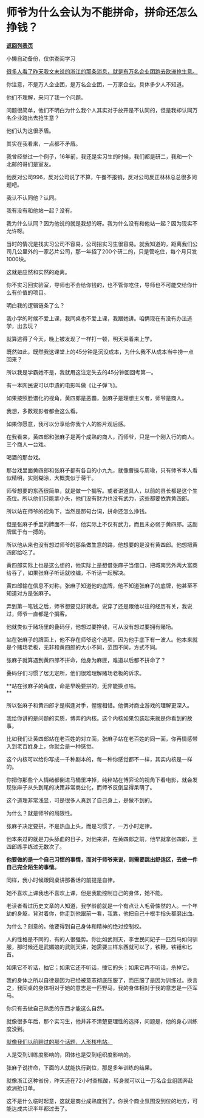 # 师爷为什么会认为不能拼命，拼命还怎么挣钱？

[**返回列表页**](/gzh/记忆承载3)

小懒自动备份，仅供查阅学习

[很多人看了昨天我文末说的浙江的那条消息，就是有万名企业团跑去欧洲抢生意。  
](http://mp.weixin.qq.com/s?__biz=MzU0MjYwNDU2Mw==&mid=2247509096&idx=2&sn=fa02c89403652d8424aa1ca9ab31183b&chksm=fb1ac814cc6d4102e8effba555ad238073f4057eb1a21f518d04bf708c54c77ada41b9cd9ccc&scene=21#wechat_redirect)

你注意，不是万人企业团，是万名企业团，一万家企业。具体多少人不知道。

他们不理解，来问了我一个问题。

问题很简单，他们不明白为什么我个人其实对于放开是不认同的，但是我却认同万名企业跑出去抢生意？  

他们认为这很矛盾。  

其实在我看来，一点都不矛盾。

我曾经举过一个例子，16年前，我还是实习生的时候，我们都是研二，我和一个北邮的哥们是室友。  

他反对公司996，反对公司说了不算，午餐不报销，反对公司反正林林总总很多问题吧。  

我认不认同他？认同。  

我有没有和他站一起？没有。  

我为什么认同？因为他说的就是我想的呀。我为什么没有和他站一起？因为现实不允许呀。  

当时的情况是找实习公司不容易，公司招实习生很容易。就我知道的，距离我们公司几公里外的一家芯片公司，那一年招了200个研二的，只是管吃住，每个月只发1000块。

这就是应然和实然的距离。  

你不实习回实验室，导师也不会给你钱的，也不管你吃住，导师也不可能交给你什么有价值的项目。

明白我的逻辑链条了么？  

我小学的时候不爱上课，我同桌也不爱上课，我跟她讲。咱俩现在有没有办法逃学，出去玩？  

就算逃得了今天，晚上被发现了一样打一顿，明天哭着来上学。

既然如此，既然我这课堂上的45分钟是沉没成本，为什么我不从成本当中捞一点回来？  

所以我是学霸她不是，我就用这注定失去的45分钟回回考第一。  

有一本网民说可以申遗的电影叫做《让子弹飞》。  

如果按照脸谱化的视角，黄四郎是恶霸，张麻子是理想主义者，师爷是商人。

我想，多数观影者都会这么看。  

如果你愿意，我可以分享给你我个人的影片观后感。  

在我看来，黄四郎和张麻子是两个成熟的商人，而师爷，只是一个刚入行的商人。三个商人一台戏。  

喝酒的那台戏。  

那台戏里面黄四郎和张麻子都有各自的小九九，就像曹操与周瑜，只有师爷本人看似精明，实则糊涂，大概类似于蒋干。  

师爷想要的东西很简单，就是做一个掮客。或者讲道具人，以前的县长都是这个生态位。所以他们只能拿小头，他们没有财力也没有武力，这些都要依靠黄四郎。  

所以站在师爷的视角下，当然是那句台词，拼命还怎么挣钱。  

但是张麻子手里的牌面不一样，他实际上不仅有武力，而且未必弱于黄四郎。这副牌属于有一搏的。  

所以他从来也没有想过师爷的那条做生意的路，他想要的是没有黄四郎。他想把黄四郎给吃了。  

黄四郎实际上也是这么想的，他实际上是想借张麻子当借口，把城南另外两大富商给吞了，如果张麻子听话就收编，不听话一起解决。  

黄四郎输在信息不对称，张麻子知道他的底牌，他不知道张麻子的底牌，他甚至不知道对方是张麻子。  

弄到第一笔钱之后，师爷想要见好就收。说穿了还是跟他以往的经历有关，我说过，师爷一直都是个掮客。  

他就类似于赌场里的叠码仔，他想过要挣钱，可从没有想过要拥有赌场。  

站在张麻子的牌面上，他不存在师爷这个选项，因为他手底下有一波人。他本来就是个赌场老板，无非和黄四郎的大小不同，范围不同，方式不同。  

张麻子就算遇到黄四郎不拼命，他身为麻匪，难道以后都不拼命了？  

叠码仔们习惯了居无定所，他们很难理解赌场老板的诉求。

 **站在张麻子的角度，命是早晚要拼的，无非能换点啥。  
**

所以张麻子和黄四郎才是棋逢对手，惺惺相惜。他俩对商业游戏的理解更深入。  

我给你讲的是问题的实质，博弈的内核。这个内核如果包装起来就是你看到的故事。  

比如我们让黄四郎站在老百姓的对立面，张麻子站在老百姓的同一面，你再情感带入到老百姓身上，你就会是一种感觉。

这个内核可以给你写成一千种剧本的，每一种你感觉都不一样，其实内核是一样的。

你把你那些个人情绪都倒进马桶里冲掉，纯粹站在博弈论的视角下看电影，就会发现张麻子从头到尾的决策非常商业化，而师爷反倒显得呆萌了。  

这个道理非常浅显，可是很多人真到了自己身上，是做不到的。  

为什么？就是师爷的局限性。  

张麻子决定要拼，不是热血上头，而是习惯了，一万小时定律。  

他本来过的就是刀头舔血的日子，对他来讲，在黄四郎之前，他早就拿张四郎，王四郎练手练过无数次了。  

 **他要做的是一个自己习惯的事情，而对于师爷来说，则需要跳出舒适区，去做一件自己完全陌生的事情。**

同样，我小时候跟同桌讲那番话的前提是自律。  

她不喜欢上课我也不喜欢上课，但是我能控制自己的身体，她不能。  

老读者看过历史文章的人知道，我学龄前就是一个有点让人毛骨悚然的人。一个年幼的身躯，背对着你，你走到他跟前一看，我靠，他把自己十根手指头都磨出血。

为什么？刻意的。他要得到自己身体和精神的绝对控制权。  

人的性格是不同的，有的人很强势。你比如武则天，李世民问妃子一匹烈马如何驯服，那时候还是武媚娘的武则天讲，她需要三样东西就可以了，铁鞭，铁锤和匕首。

如果它不听话，抽它；如果它还不听话，捶它的头；如果它再不听话，杀掉它。  

我的身体之所以自律是因为已经被意志彻底压服了，而压服了是因为训练过。换言之，我同桌的身体相对于她的意志是一匹野马，我的身体相对于我的意志是一匹军马。  

你只有去做自己熟悉的东西才能这么自然。  

就像很多年后，那个实习生，他并非不清楚更理性的选择，问题是，他的身心训练度没到。  

[就像我们以前聊过的那个话题，人形核电站。](https://mp.weixin.qq.com/s?__biz=MzU0MjYwNDU2Mw==&mid=2247507224&idx=1&sn=48d8ac37ebb9a64a251b652dff7836f4&chksm=fb1ab164cc6d38721f04f5030f0073d6869beef853d9e210fb03cf2849d358a1e152ed0c0801&scene=21#wechat_redirect)

人是受到训练度影响的，团体也是受到组织度影响的。

张麻子说拼命，下面的人就能执行到位，那是多年训练的结果。  

就像浙江这种省份，昨天还在72小时查核酸，转身就可以让一万名企业组团奔赴欧洲抢订单。  

这不是什么临时起意，这就是商业成熟度到了。你换个商业氛围没到位的地方，可能达成共识半年都过去了。

